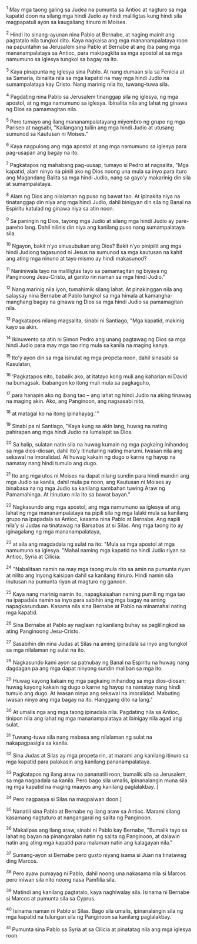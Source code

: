 <sup>1</sup>
May mga taong galing sa Judea na pumunta sa Antioc at nagturo sa mga kapatid doon na silang mga hindi Judio ay hindi maliligtas kung hindi sila magpapatuli ayon sa kaugaliang itinuro ni Moises. 

<sup>2</sup>
Hindi ito sinang-ayunan nina Pablo at Bernabe, at naging mainit ang pagtatalo nila tungkol dito. Kaya nagkaisa ang mga mananampalataya roon na papuntahin sa Jerusalem sina Pablo at Bernabe at ang iba pang mga mananampalataya sa Antioc, para makipagkita sa mga apostol at sa mga namumuno sa iglesya tungkol sa bagay na ito. 

<sup>3</sup>
Kaya pinapunta ng iglesya sina Pablo. At nang dumaan sila sa Fenicia at sa Samaria, ibinalita nila sa mga kapatid na may mga hindi Judio na sumampalataya kay Cristo. Nang marinig nila ito, tuwang-tuwa sila. 

<sup>4</sup>
Pagdating nina Pablo sa Jerusalem tinanggap sila ng iglesya, ng mga apostol, at ng mga namumuno sa iglesya. Ibinalita nila ang lahat ng ginawa ng Dios sa pamamagitan nila. 

<sup>5</sup>
Pero tumayo ang ilang mananampalatayang miyembro ng grupo ng mga Pariseo at nagsabi, "Kailangang tuliin ang mga hindi Judio at utusang sumunod sa Kautusan ni Moises." 

<sup>6</sup>
Kaya nagpulong ang mga apostol at ang mga namumuno sa iglesya para pag-usapan ang bagay na ito. 

<sup>7</sup>
Pagkatapos ng mahabang pag-uusap, tumayo si Pedro at nagsalita, "Mga kapatid, alam ninyo na pinili ako ng Dios noong una mula sa inyo para ituro ang Magandang Balita sa mga hindi Judio, nang sa gayoʼy makarinig din sila at sumampalataya. 

<sup>8</sup>
Alam ng Dios ang nilalaman ng puso ng bawat tao. At ipinakita niya na tinatanggap din niya ang mga hindi Judio, dahil binigyan din sila ng Banal na Espiritu katulad ng ginawa niya sa atin noon. 

<sup>9</sup>
Sa paningin ng Dios, tayong mga Judio at silang mga hindi Judio ay pare-pareho lang. Dahil nilinis din niya ang kanilang puso nang sumampalataya sila. 

<sup>10</sup>
Ngayon, bakit nʼyo sinusubukan ang Dios? Bakit nʼyo pinipilit ang mga hindi Judiong tagasunod ni Jesus na sumunod sa mga kautusan na kahit ang ating mga ninuno at tayo mismo ay hindi makasunod? 

<sup>11</sup>
Naniniwala tayo na maliligtas tayo sa pamamagitan ng biyaya ng Panginoong Jesu-Cristo, at ganito rin naman sa mga hindi Judio." 

<sup>12</sup>
Nang marinig nila iyon, tumahimik silang lahat. At pinakinggan nila ang salaysay nina Bernabe at Pablo tungkol sa mga himala at kamangha-manghang bagay na ginawa ng Dios sa mga hindi Judio sa pamamagitan nila. 

<sup>13</sup>
Pagkatapos nilang magsalita, sinabi ni Santiago, "Mga kapatid, makinig kayo sa akin. 

<sup>14</sup>
Ikinuwento sa atin ni Simon Pedro ang unang pagtawag ng Dios sa mga hindi Judio para may mga tao ring mula sa kanila na maging kanya. 

<sup>15</sup>
Itoʼy ayon din sa mga isinulat ng mga propeta noon, dahil sinasabi sa Kasulatan, 

<sup>16</sup>
'Pagkatapos nito, babalik ako, at itatayo kong muli ang kaharian ni David na bumagsak. Ibabangon ko itong muli mula sa pagkaguho, 

<sup>17</sup>
para hanapin ako ng ibang tao – ang lahat ng hindi Judio na aking tinawag na maging akin. Ako, ang Panginoon, ang nagsasabi nito, 

<sup>18</sup>
at matagal ko na itong ipinahayag.' " 

<sup>19</sup>
Sinabi pa ni Santiago, "Kaya kung sa akin lang, huwag na nating pahirapan ang mga hindi Judio na lumalapit sa Dios. 

<sup>20</sup>
Sa halip, sulatan natin sila na huwag kumain ng mga pagkaing inihandog sa mga dios-diosan, dahil itoʼy itinuturing nating marumi. Iwasan nila ang sekswal na imoralidad. At huwag kakain ng dugo o karne ng hayop na namatay nang hindi tumulo ang dugo. 

<sup>21</sup>
Ito ang mga utos ni Moises na dapat nilang sundin para hindi mandiri ang mga Judio sa kanila, dahil mula pa noon, ang Kautusan ni Moises ay binabasa na ng mga Judio sa kanilang sambahan tuwing Araw ng Pamamahinga. At itinuturo nila ito sa bawat bayan." 

<sup>22</sup>
Nagkasundo ang mga apostol, ang mga namumuno sa iglesya at ang lahat ng mga mananampalataya na pipili sila ng mga lalaki mula sa kanilang grupo na ipapadala sa Antioc, kasama nina Pablo at Bernabe. Ang napili nilaʼy si Judas na tinatawag na Barsabas at si Silas. Ang mga taong ito ay iginagalang ng mga mananampalataya, 

<sup>23</sup>
at sila ang magdadala ng sulat na ito: "Mula sa mga apostol at mga namumuno sa iglesya. "Mahal naming mga kapatid na hindi Judio riyan sa Antioc, Syria at Cilicia: 

<sup>24</sup>
"Nabalitaan namin na may mga taong mula rito sa amin na pumunta riyan at nilito ang inyong kaisipan dahil sa kanilang itinuro. Hindi namin sila inutusan na pumunta riyan at magturo ng ganoon. 

<sup>25</sup>
Kaya nang marinig namin ito, napagkaisahan naming pumili ng mga tao na ipapadala namin sa inyo para sabihin ang mga bagay na aming napagkasunduan. Kasama nila sina Bernabe at Pablo na minamahal nating mga kapatid. 

<sup>26</sup>
Sina Bernabe at Pablo ay naglaan ng kanilang buhay sa paglilingkod sa ating Panginoong Jesu-Cristo. 

<sup>27</sup>
Sasabihin din nina Judas at Silas na aming ipinadala sa inyo ang tungkol sa mga nilalaman ng sulat na ito. 

<sup>28</sup>
Nagkasundo kami ayon sa patnubay ng Banal na Espiritu na huwag nang dagdagan pa ang mga dapat ninyong sundin maliban sa mga ito: 

<sup>29</sup>
Huwag kayong kakain ng mga pagkaing inihandog sa mga dios-diosan; huwag kayong kakain ng dugo o karne ng hayop na namatay nang hindi tumulo ang dugo. At iwasan ninyo ang sekswal na imoralidad. Mabuting iwasan ninyo ang mga bagay na ito. Hanggang dito na lang." 

<sup>30</sup>
At umalis nga ang mga taong ipinadala nila. Pagdating nila sa Antioc, tinipon nila ang lahat ng mga mananampalataya at ibinigay nila agad ang sulat. 

<sup>31</sup>
Tuwang-tuwa sila nang mabasa ang nilalaman ng sulat na nakapagpasigla sa kanila. 

<sup>32</sup>
Sina Judas at Silas ay mga propeta rin, at marami ang kanilang itinuro sa mga kapatid para palakasin ang kanilang pananampalataya. 

<sup>33</sup>
Pagkatapos ng ilang araw na pananatili roon, bumalik sila sa Jerusalem, sa mga nagpadala sa kanila. Pero bago sila umalis, ipinanalangin muna sila ng mga kapatid na maging maayos ang kanilang paglalakbay. [ 

<sup>34</sup>
Pero nagpasya si Silas na magpaiwan doon.] 

<sup>35</sup>
Nanatili sina Pablo at Bernabe ng ilang araw sa Antioc. Marami silang kasamang nagtuturo at nangangaral ng salita ng Panginoon.

<sup>36</sup>
Makalipas ang ilang araw, sinabi ni Pablo kay Bernabe, "Bumalik tayo sa lahat ng bayan na pinangaralan natin ng salita ng Panginoon, at dalawin natin ang ating mga kapatid para malaman natin ang kalagayan nila." 

<sup>37</sup>
Sumang-ayon si Bernabe pero gusto niyang isama si Juan na tinatawag ding Marcos. 

<sup>38</sup>
Pero ayaw pumayag ni Pablo, dahil noong una nakasama nila si Marcos pero iniwan sila nito noong nasa Pamfilia sila. 

<sup>39</sup>
Matindi ang kanilang pagtatalo, kaya naghiwalay sila. Isinama ni Bernabe si Marcos at pumunta sila sa Cyprus. 

<sup>40</sup>
Isinama naman ni Pablo si Silas. Bago sila umalis, ipinanalangin sila ng mga kapatid na tulungan sila ng Panginoon sa kanilang paglalakbay. 

<sup>41</sup>
Pumunta sina Pablo sa Syria at sa Cilicia at pinatatag nila ang mga iglesya roon.